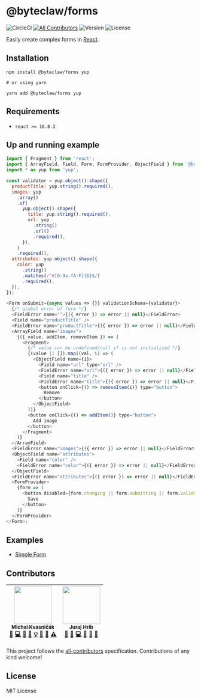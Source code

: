 # @byteclaw/forms

![CircleCI](https://img.shields.io/circleci/project/github/Byteclaw/forms/master.svg?style=flat-square)
[![All Contributors](https://img.shields.io/badge/all_contributors-2-orange.svg?style=flat-square)](#contributors)
![Version](https://img.shields.io/npm/v/@byteclaw/forms.svg?style=flat-square)
![License](https://img.shields.io/npm/l/@byteclaw/forms.svg?style=flat-square)

Easily create complex forms in [React](https://github.com/facebook/react).

## Installation

```console
npm install @byteclaw/forms yup

# or using yarn

yarn add @byteclaw/forms yup
```

## Requirements

- `react >= 16.8.3`

## Up and running example

```js
import { Fragment } from 'react';
import { ArrayField, Field, Form, FormProvider, ObjectField } from '@byteclaw/forms';
import * as yup from 'yup';

const validator = yup.object().shape({
  productTitle: yup.string().required(),
  images: yup
    .array()
    .of(
      yup.object().shape({
        title: yup.string().required(),
        url: yup
          .string()
          .url()
          .required(),
      }),
    )
    .required(),
  attributes: yup.object().shape({
    color: yup
      .string()
      .matches(/^#[0-9a-fA-F]{6}$/)
      .required(),
  }),
});

<Form onSubmit={async values => {}} validationSchema={validator}>
  {/* global error of form */}
  <FieldError name="">{({ error }) => error || null}</FieldError>
  <Field name="productTitle" />
  <FieldError name="productTitle">{({ error }) => error || null}</FieldError>
  <ArrayField name="images">
    {({ value, addItem, removeItem }) => (
      <Fragment>
        {/* value can be undefined/null if is not initialized */}
        {(value || []).map((val, i) => (
          <ObjectField name={i}>
            <Field name="url" type="url" />
            <FieldError name="url">{({ error }) => error || null}</FieldError>
            <Field name="title" />
            <FieldError name="title">{({ error }) => error || null}</FieldError>
            <button onClick={() => removeItem(i)} type="button">
              Remove
            </button>
          </ObjectField>
        ))}
        <button onClick={() => addItem()} type="button">
          Add image
        </button>
      </Fragment>
    )}
  </ArrayField>
  <FieldError name="images">{({ error }) => error || null}</FieldError>
  <ObjectField name="attributes">
    <Field name="color" />
    <FieldError name="color">{({ error }) => error || null}</FieldError>
  </ObjectField>
  <FieldError name="attributes">{({ error }) => error || null}</FieldError>
  <FormProvider>
    {form => (
      <button disabled={form.changing || form.submitting || form.validating} type="submit">
        Save
      </button>
    )}
  </FormProvider>
</Form>;
```

## Examples

- [Simple Form](./examples/SimpleForm.md)

## Contributors

<!-- ALL-CONTRIBUTORS-LIST:START - Do not remove or modify this section -->
<!-- prettier-ignore -->
| [<img src="https://avatars1.githubusercontent.com/u/174716?v=4" width="100px;"/><br /><sub><b>Michal Kvasničák</b></sub>](https://github.com/michalkvasnicak)<br />[💬](#question-michalkvasnicak "Answering Questions") [💻](https://github.com/byteclaw/@byteclaw/forms/commits?author=michalkvasnicak "Code") [🎨](#design-michalkvasnicak "Design") [📖](https://github.com/byteclaw/@byteclaw/forms/commits?author=michalkvasnicak "Documentation") [💡](#example-michalkvasnicak "Examples") [🤔](#ideas-michalkvasnicak "Ideas, Planning, & Feedback") [👀](#review-michalkvasnicak "Reviewed Pull Requests") [⚠️](https://github.com/byteclaw/@byteclaw/forms/commits?author=michalkvasnicak "Tests") | [<img src="https://avatars1.githubusercontent.com/u/373788?v=4" width="100px;"/><br /><sub><b>Juraj Hríb</b></sub>](https://github.com/jurajhrib)<br />[💬](#question-jurajhrib "Answering Questions") [🐛](https://github.com/byteclaw/@byteclaw/forms/issues?q=author%3Ajurajhrib "Bug reports") [💻](https://github.com/byteclaw/@byteclaw/forms/commits?author=jurajhrib "Code") [📖](https://github.com/byteclaw/@byteclaw/forms/commits?author=jurajhrib "Documentation") [🤔](#ideas-jurajhrib "Ideas, Planning, & Feedback") [👀](#review-jurajhrib "Reviewed Pull Requests") |
| :---: | :---: |

<!-- ALL-CONTRIBUTORS-LIST:END -->

This project follows the [all-contributors](https://github.com/kentcdodds/all-contributors) specification. Contributions of any kind welcome!

## License

MIT License

